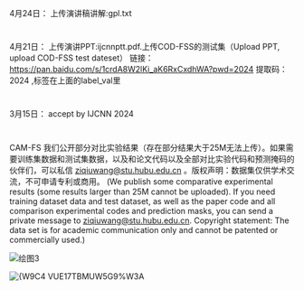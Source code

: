 4月24日：
上传演讲稿讲解:gpl.txt
#
4月21日：
上传演讲PPT:ijcnnptt.pdf.上传COD-FSS的测试集（Upload PPT, upload COD-FSS test dateset） 链接：https://pan.baidu.com/s/1crdA8W2lKi_aK6RxCxdhWA?pwd=2024  提取码：2024  ,标签在上面的label_val里
#
3月15日：
accept by IJCNN 2024
#
CAM-FS
  我们公开部分对比实验结果（存在部分结果大于25M无法上传）。如果需要训练集数据和测试集数据，以及和论文代码以及全部对比实验代码和预测掩码的伙伴们，可以私信 ziqiuwang@stu.hubu.edu.cn 。版权声明：数据集仅供学术交流，不可申请专利或商用。
  (We publish some comparative experimental results (some results larger than 25M cannot be uploaded). If you need training dataset data and test dataset, as well as the paper code and all comparison experimental codes and prediction masks, you can send a private message to ziqiuwang@stu.hubu.edu.cn. Copyright statement: The data set is for academic communication only and cannot be patented or commercially used.)


![绘图3](https://github.com/ZiQiuWang/FSS-COD/assets/122528037/66d9ce2f-b739-4e78-9bec-a47d06fdccaf)

![{W9C4 VUE17TBMUW5G9%W3A](https://github.com/ZiQiuWang/FSS-COD/assets/122528037/035fdbba-1caa-4ce2-a39c-df1781bc8a7b)

